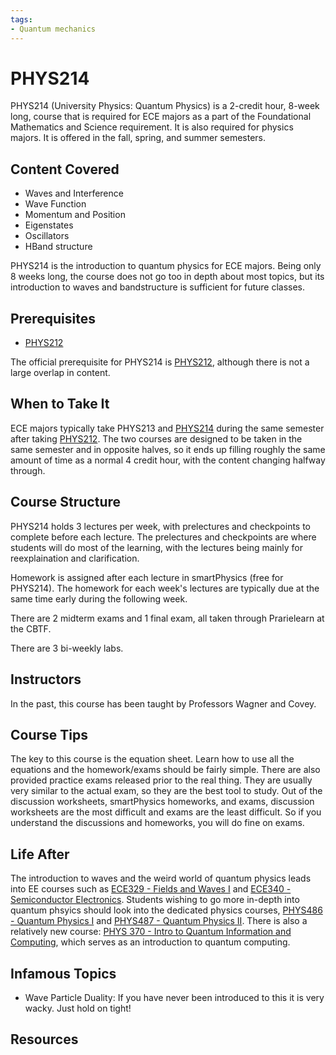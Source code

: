 ```yaml
---
tags:
- Quantum mechanics
---
```

# PHYS214

PHYS214 (University Physics: Quantum Physics) is a 2-credit hour, 8-week long, course that is required for ECE majors as a part of the Foundational Mathematics and Science requirement. It is also required for physics majors. It is offered in the fall, spring, and summer semesters.

## Content Covered

- Waves and Interference
- Wave Function
- Momentum and Position
- Eigenstates
- Oscillators
- HBand structure
  
PHYS214 is the introduction to quantum physics for ECE majors. Being only 8 weeks long, the course does not go too in depth about most topics, but its introduction to waves and bandstructure is sufficient for future classes.

## Prerequisites

- [PHYS212](PHYS212.md)

The official prerequisite for PHYS214 is [PHYS212](PHYS212.md), although there is not a large overlap in content.

## When to Take It

ECE majors typically take PHYS213 and [PHYS214](PHYS214.md) during the same semester after taking [PHYS212](PHYS212.md). The two courses are designed to be taken in the same semester and in opposite halves, so it ends up filling roughly the same amount of time as a normal 4 credit hour, with the content changing halfway through.

## Course Structure

PHYS214 holds 3 lectures per week, with prelectures and checkpoints to complete before each lecture. The prelectures and checkpoints are where students will do most of the learning, with the lectures being mainly for reexplaination and clarification. 

Homework is assigned after each lecture in smartPhysics (free for PHYS214). The homework for each week's lectures are typically due at the same time early during the following week.

There are 2 midterm exams and 1 final exam, all taken through Prarielearn at the CBTF. 

There are 3 bi-weekly labs.

## Instructors

In the past, this course has been taught by Professors Wagner and Covey.

## Course Tips

The key to this course is the equation sheet. Learn how to use all the equations and the homework/exams should be fairly simple. There are also provided practice exams released prior to the real thing. They are usually very similar to the actual exam, so they are the best tool to study. Out of the discussion worksheets, smartPhysics homeworks, and exams, discussion worksheets are the most difficult and exams are the least difficult. So if you understand the discussions and homeworks, you will do fine on exams.

## Life After

The introduction to waves and the weird world of quantum physics leads into EE courses such as [ECE329 - Fields and Waves I](../ECE%20Course%20Offerings/ECE329.md) and [ECE340 - Semiconductor Electronics](../ECE%20Course%20Offerings/ECE340.md). Students wishing to go more in-depth into quantum phsyics should look into the dedicated physics courses, [PHYS486 - Quantum Physics I](PHYS486.md) and [PHYS487 - Quantum Physics II](PHYS487.md). There is also a relatively new course: [PHYS 370 - Intro to Quantum Information and Computing](PHYS370.md), which serves as an introduction to quantum computing.

## Infamous Topics

- Wave Particle Duality: If you have never been introduced to this it is very wacky. Just hold on tight!

## Resources